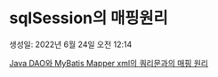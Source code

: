 # sqlSession의 매핑원리

생성일: 2022년 6월 24일 오전 12:14

[Java DAO와 MyBatis Mapper xml의 쿼리문과의 매핑 원리](https://developer-joe.tistory.com/235)